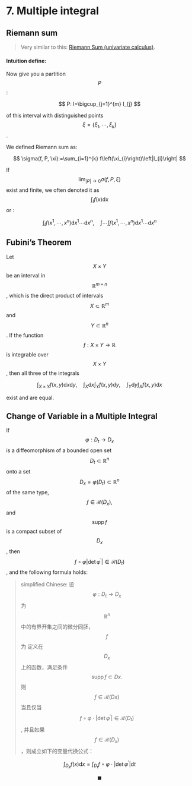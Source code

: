 # 7.  Multiple integral

## Riemann sum

> Very similar to this: [Riemann Sum \(univariate calculus\)](https://coldmoon.gitbook.io/mathematical-analysis/mathematical-analysis-1/4.-integral#riemann-sums).

#### Intuition define:

Now give you a partition $$P$$:

$$
P: I=\bigcup_{j=1}^{m} I_{j}
$$

of this interval with distinguished points $$\xi=\left\{\xi_{1}, \cdots, \xi_{k}\right\}$$.

We defined Riemann sum as:

$$
\sigma(f, P, \xi):=\sum_{i=1}^{k} f\left(\xi_{i}\right)\left|I_{i}\right|
$$

If $$\lim _{|P| \rightarrow 0} \sigma(f, P, \xi)$$exist and finite, we often denoted it as $$\int_I f(x)\mathrm d x$$ or :

$$
\int_{I} f\left(x^{1}, \cdots, x^{n}\right) \mathrm{d} x^{1} \cdots \mathrm{d} x^{n}, \quad \int \cdots \int f\left(x^{1}, \cdots, x^{n}\right) \mathrm{d} x^{1} \cdots \mathrm{d} x^{n}
$$

## Fubini’s Theorem

Let $$X \times Y$$ be an interval in $$\mathbb{R}^{m+n}$$, which is the direct product of intervals $$X \subset \mathbb{R}^{m}$$ and $$Y \subset \mathbb R^{n} $$. If the function $$f: X \times Y \rightarrow \mathbb{R}$$ is integrable over $$X \times Y$$, then all three of the integrals

$$
\int_{X \times Y} f(x, y) \mathrm{d} x \mathrm{d} y, \quad \int_{X} \mathrm{d} x \int_{Y} f(x, y) \mathrm{d} y, \quad \int_{Y} \mathrm{d} y \int_{X} f(x, y) \mathrm{d} x
$$

exist and are equal.

## Change of Variable in a Multiple Integral

If $$\varphi: D_{t} \rightarrow D_{x}$$ is a diffeomorphism of a bounded open set $$D_{t} \subset \mathbb{R}^{n}$$ onto a set $$D_{x}=\varphi\left(D_{t}\right) \subset \mathbb{R}^{n}$$ of the same type, $$f \in \mathcal{R}\left(D_{x}\right),$$ and $$\operatorname{supp} f$$ is a compact subset of $$D_{x}$$, then $$f \circ \varphi\left|\operatorname{det} \varphi^{\prime}\right| \in \mathcal{R}\left(D_{t}\right)$$, and the following formula holds:

> simplified Chinese: 设 $$\varphi: D_{t} \rightarrow D_{x}$$ 为 $$\mathbb{R}^{n}$$ 中的有界开集之间的微分同胚，$$f$$ 为 定义在 $$D_{x}$$ 上的函数，满足条件 $$\operatorname{supp} f \subset D{x} .$$ 则 $$f \in \mathcal{R}\left(D{x}\right)$$ 当且仅当 $$f \circ \varphi \cdot\left|\operatorname{det} \varphi^{\prime}\right| \in \mathcal{R}\left(D_{t}\right)$$, 并且如果 $$f \in \mathcal{R}\left(D_{x}\right)$$，则成立如下的变量代换公式：

$$
\int_{D_{x}} f(x) \mathrm{d} x=\int_{D_{t}} f \circ \varphi \cdot\left|\operatorname{det} \varphi^{\prime}\right| \mathrm{d} t
$$













$$\blacksquare$$

